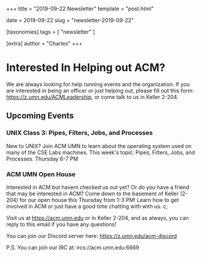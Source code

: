 +++
title = "2019-09-22 Newsletter"
template = "post.html"

date = 2019-09-22
slug = "newsletter-2019-09-22"

[taxonomies]
tags = [ "newsletter" ]

[extra]
author = "Charles"
+++

# Interested In Helping out ACM?

We are always looking for help running events and the organization. If you are interested in being an officer or just helping out, please fill out this form: https://z.umn.edu/ACMLeadership, or come talk to us in Keller 2-204.

## Upcoming Events

### UNIX Class 3: Pipes, Filters, Jobs, and Processes
New to UNIX? Join ACM UMN to learn about the operating system used on many of the CSE Labs machines. This week's topic: Pipes, Filters, Jobs, and Processes.
Thursday 6-7 PM

### ACM UMN Open House
Interested in ACM but havent checked us out yet? Or do you have a friend that may be interested in ACM? Come down to the basement of Keller (2-204) for our open house this Thursday from 1-3 PM! Learn how to get involved in ACM or just have a good time chatting with with us. c;


Visit us at https://acm.umn.edu or in Keller 2-204, and as always, you can reply to this email if you have any questions!

You can join our Discord server here: https://z.umn.edu/acm-discord

P.S. You can join our IRC at: ircs://acm.umn.edu:6669
